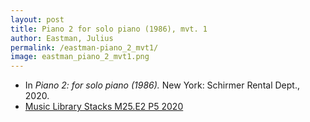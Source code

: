 ```yaml
---
layout: post
title: Piano 2 for solo piano (1986), mvt. 1
author: Eastman, Julius
permalink: /eastman-piano_2_mvt1/
image: eastman_piano_2_mvt1.png
---
```


- In *Piano 2: for solo piano (1986).* New York: Schirmer Rental Dept., 2020.
- <a href="https://tufts-primo.hosted.exlibrisgroup.com/permalink/f/bnf7qa/01TUN_ALMA21281768840003851" target="_blank"> Music Library Stacks M25.E2 P5 2020</a>
